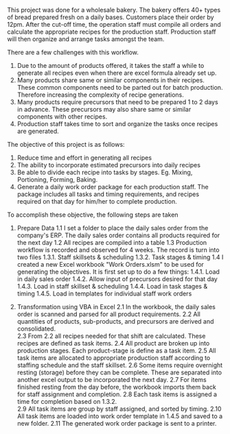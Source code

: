 This project was done for a wholesale bakery.  The bakery offers 40+ types of bread prepared fresh on a daily bases.  Customers place their order by 12pm.  After the cut-off time, the operation staff must compile all orders and calculate the appropriate recipes for the production staff.  Production staff will then organize and arrange tasks amongst the team.

There are a few challenges with this workflow.
1. Due to the amount of products offered, it takes the staff a while to generate all recipes even when there are excel formula already set up.
2. Many products share same or similar components in their recipes.  These common components need to be parted out for batch production.  Therefore increasing the complexity of recipe generations.
3. Many products require precursors that need to be prepared 1 to 2 days in advance.  These precursors may also share same or similar components with other recipes.
4. Production staff takes time to sort and organize the tasks once recipes are generated.  

The objective of this project is as follows:
1. Reduce time and effort in generating all recipes
2. The ability to incorporate estimated precursors into daily recipes
3. Be able to divide each recipe into tasks by stages.  Eg. Mixing, Portioning, Forming, Baking.
4. Generate a daily work order package for each production staff.  The package includes all tasks and timing requirements, and recipes required on that day for him/her to complete production.

To accomplish these objective, the following steps are taken
1. Prepare Data
1.1 I set a folder to place the daily sales order from the company's ERP.  The daily sales order contains all products required for the next day
1.2 All recipes are compiled into a table
1.3 Production workflow is recorded and observed for 4 weeks.  The record is turn into two files
	1.3.1. Staff skillsets & scheduling
	1.3.2. Task stages & timing
1.4 I created a new Excel workbook "Work Orders.xlsm" to be used for generating the objectives.  It is first set up to do a few things:
	1.4.1. Load in daily sales order
	1.4.2. Allow input of precursors desired for that day
	1.4.3. Load in staff skillset & scheduling
	1.4.4. Load in task stages & timing
	1.4.5. Load in templates for individual staff work orders

2. Transformation using VBA in Excel
2.1 In the workbook, the daily sales order is scanned and parsed for all product requirements.
2.2 All quantities of products, sub-products, and precursors are derived and consolidated.  
2.3 From 2.2 all recipes needed for that shift are calculated.  These recipes are defined as task items.
2.4 All product are broken up into production stages.  Each product-stage is define as a task item.
2.5 All task items are allocated to appropriate production staff according to staffing schedule and the staff skillset.
2.6 Some items require overnight resting (storage) before they can be complete.  These are separated into another excel output to be incorporated the next day.
2.7 For items finished resting from the day before, the workbook imports them back for staff assignment and completion.
2.8 Each task items is assigned a time for completion based on 1.3.2.  
2.9 All task items are group by staff assigned, and sorted by timing.
2.10 All task items are loaded into work order template in 1.4.5 and saved to a new folder.
2.11 The generated work order package is sent to a printer.
